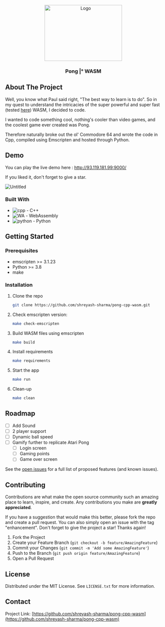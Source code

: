 <br />
<div align="center">
  <a href="https://github.com/shreyash-sharma/pong-cpp-wasm">
    <img src="https://user-images.githubusercontent.com/14334982/196043530-56af2cb5-b250-48e0-a716-91373a8fb09d.png" alt="Logo" width="250" height="180">
  </a>

<h3 align="center">Pong |° WASM</h3>

</div>

<!-- ABOUT THE PROJECT -->
## About The Project

Well, you know what Paul said right, "The best way to learn is to do". So in my quest to understand the intricacies of the super powerful and super fast (tested <a href ="https://github.com/shreyash-sharma/wasm-cpp-js-timeComparison">here</a>) WASM, I decided to code.

I wanted to code something cool, nothing's cooler than video games, and the coolest game ever created was Pong.

Therefore naturally broke out the ol' Commodore 64 and wrote the code in Cpp, compiled using Emscripten and hosted through Python.


<!-- Demo -->
## Demo
You can play the live demo here : http://93.119.181.99:9000/

If you liked it, don't forget to give a star.

![Untitled](https://user-images.githubusercontent.com/14334982/196087481-1f1eac3b-9c0b-4339-a078-3b342b3794d6.gif)


### Built With

* ![cpp](https://user-images.githubusercontent.com/14334982/196041931-f7775f4e-3d83-4f32-b33f-d99d6832dfef.png) - C++
* ![WA](https://user-images.githubusercontent.com/14334982/196041937-46093e99-a134-4ab1-9c5f-53bbe2f4cdea.png) - WebAssembly
* ![python](https://user-images.githubusercontent.com/14334982/196041949-a8acc74e-c367-40bc-9758-af61962317af.png) - Python



<!-- GETTING STARTED -->
## Getting Started

### Prerequisites

* emscripten >= 3.1.23 
* Python >= 3.8
* make

### Installation

1. Clone the repo
   ```sh
   git clone https://github.com/shreyash-sharma/pong-cpp-wasm.git
   ```
3. Check emscripten version:
   ```sh
   make check-emscripten
   ```
4. Build WASM files using emscripten
   ```sh
   make build
   ```
5. Install requirements
   ```sh
   make requirements
   ```
6. Start the app
   ```sh
   make run
   ```
7. Clean-up
   ```sh
   make clean
   ```

<!-- ROADMAP -->
## Roadmap

- [ ] Add Sound
- [ ] 2 player support
- [ ] Dynamic ball speed
- [ ] Gamify further to replicate Atari Pong
    - [ ] Login screen
    - [ ] Gaming points
    - [ ] Game over screen

See the [open issues](https://github.com/shreyash-sharma/pong-cpp-wasm/issues) for a full list of proposed features (and known issues).



<!-- CONTRIBUTING -->
## Contributing

Contributions are what make the open source community such an amazing place to learn, inspire, and create. Any contributions you make are **greatly appreciated**.

If you have a suggestion that would make this better, please fork the repo and create a pull request. You can also simply open an issue with the tag "enhancement".
Don't forget to give the project a star! Thanks again!

1. Fork the Project
2. Create your Feature Branch (`git checkout -b feature/AmazingFeature`)
3. Commit your Changes (`git commit -m 'Add some AmazingFeature'`)
4. Push to the Branch (`git push origin feature/AmazingFeature`)
5. Open a Pull Request


<!-- LICENSE -->
## License

Distributed under the MIT License. See `LICENSE.txt` for more information.



<!-- CONTACT -->
## Contact


Project Link: [https://github.com/shreyash-sharma/pong-cpp-wasm](https://github.com/shreyash-sharma/pong-cpp-wasm)

